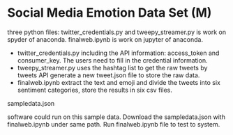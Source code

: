 # Social	Media	Emotion	Data	Set	(M)
three python files:
 twitter_credentials.py and tweepy_streamer.py is work on spyder of anaconda.
 finalweb.ipynb is work on jupyter of anaconda.
 - twitter_credentials.py  including the API information: access_token and consumer_key. The users need to fill in the credential information.
 - tweepy_streamer.py  uses the hashtag list to get the raw tweets by tweets API  generate a new tweet.json file to store the raw data.
 - finalweb.ipynb  extract the text and emoji and divide the tweets into six sentiment categories, store the results in six csv files.

sampledata.json

software	could	run	on	this	sample	data. Download the sampledata.json with finalweb.ipynb under same path. Run finalweb.ipynb file to test to system.
